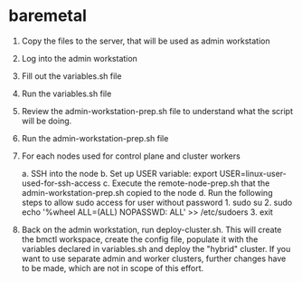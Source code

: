 # baremetal



1. Copy the files to the server, that will be used as admin workstation 

2. Log into the admin workstation

3. Fill out the variables.sh file 

4. Run the variables.sh file

5. Review the admin-workstation-prep.sh file to understand what the script will be doing.

6. Run the admin-workstation-prep.sh file

7. For each nodes used for control plane and cluster workers 

    a. SSH into the node
    b. Set up USER variable:    export USER=linux-user-used-for-ssh-access
    c. Execute the remote-node-prep.sh that the admin-workstation-prep.sh copied to the node
    d. Run the following steps to allow sudo access for user without password
       1. sudo su
       2. sudo echo '%wheel        ALL=(ALL)       NOPASSWD: ALL' >> /etc/sudoers
       3. exit
8. Back on the admin workstation, run deploy-cluster.sh. This will create the bmctl workspace, create the config file, populate it with the variables declared in variables.sh and deploy the "hybrid" cluster. If you want to use separate admin and worker clusters, further changes have to be made, which are not in scope of this effort. 
